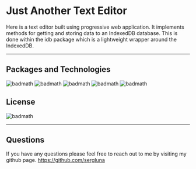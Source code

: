 # Just Another Text Editor
Here is a text editor built using progressive web application. It implements methods for getting and storing data to an IndexedDB database. This is done within the idb package which is a lightweight wrapper around the IndexedDB.

---

## Packages and Technologies

![badmath](https://img.shields.io/badge/Language-JavaScript-blue)
![badmath](https://img.shields.io/badge/Registry-npm-ff69b4)
![badmath](https://img.shields.io/badge/Enviorment-Node.js-success)
![badmath](https://img.shields.io/badge/Framework-Express.js-red)
![badmath](https://img.shields.io/badge/Package-idb-ff69b5)


## License
![badmath](https://img.shields.io/badge/License-MIT-red)

---

## Questions

If you have any questions please feel free to reach out to me by visiting my github page.
https://github.com/sergluna

